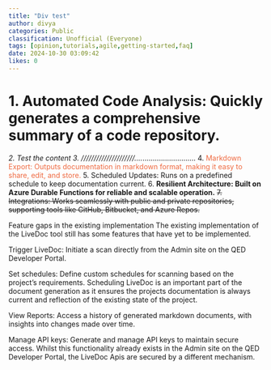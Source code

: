 ```yaml
---
title: "Div test"
author: divya
categories: Public
classification: Unofficial (Everyone)
tags: [opinion,tutorials,agile,getting-started,faq]
date: 2024-10-30 03:09:42 
likes: 0
---
```


# 1. Automated Code Analysis: Quickly generates a comprehensive summary of a code repository.
*2. Test the content
3. /////////////////////....*..........................
4.<span style="color: #ef6a41"> Markdown Export: Outputs documentation in markdown format, making it easy to share, edit, and store.</span>
5. Scheduled Updates: Runs on a predefined schedule to keep documentation current.
6. **Resilient Architecture: Built on Azure Durable Functions for reliable and scalable operation.**
~~7. Integrations: Works seamlessly with public and private repositories, supporting tools like GitHub, Bitbucket, and Azure Repos.~~


Feature gaps in the existing implementation
The existing implementation of the LiveDoc tool still has some features that have yet to be implemented.

Trigger LiveDoc: Initiate a scan directly from the Admin site on the QED Developer Portal.

Set schedules: Define custom schedules for scanning based on the project’s requirements. Scheduling LiveDoc is an important part of the document generation as it ensures the projects documentation is always current and reflection of the existing state of the project.

View Reports: Access a history of generated markdown documents, with insights into changes made over time.

Manage API keys: Generate and manage API keys to maintain secure access. Whilst this functionality already exists in the Admin site on the QED Developer Portal, the LiveDoc Apis are secured by a different mechanism.